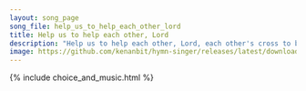```yaml
---
layout: song_page
song_file: help_us_to_help_each_other_lord
title: Help us to help each other, Lord
description: "Help us to help each other, Lord, each other's cross to bear, let each his friendly aid afford, and feel another's care.  Up into thee, our living hea... christian 4part acapella 4verse musicbyother textbyother"
image: https://github.com/kenanbit/hymn-singer/releases/latest/download/help_us_to_help_each_other_lord-trad.png
---
```


{% include choice_and_music.html %}